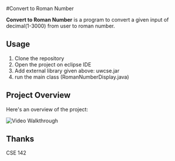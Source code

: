 #Convert to Roman Number  

**Convert to Roman Number** is a program to convert a given input of decimal(1-3000) from user to roman number. 

## Usage
1. Clone the repository 
2. Open the project on eclipse IDE
3. Add external library given above: uwcse.jar
4. run the main class (RomanNumberDisplay.java)

## Project Overview 

Here's an overview of the project:

<img src='http://i.imgur.com/xRXxxe5.gif' title='Convert to Roman Number' width='' alt='Video Walkthrough' />

## Thanks
CSE 142 
